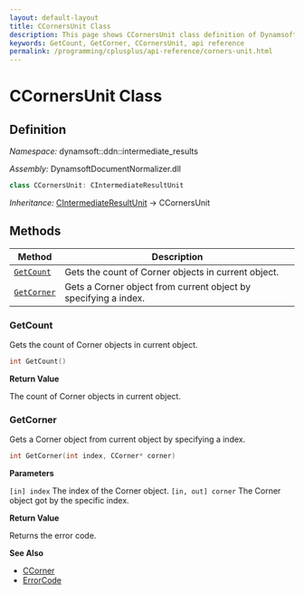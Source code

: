 ```yaml
---
layout: default-layout
title: CCornersUnit Class
description: This page shows CCornersUnit class definition of Dynamsoft Document Normalizer SDK C++ Edition.
keywords: GetCount, GetCorner, CCornersUnit, api reference
permalink: /programming/cplusplus/api-reference/corners-unit.html
---
```


# CCornersUnit Class

## Definition

*Namespace:* dynamsoft::ddn::intermediate_results

*Assembly:* DynamsoftDocumentNormalizer.dll

```cpp
class CCornersUnit: CIntermediateResultUnit
```

*Inheritance:* [CIntermediateResultUnit]() -> CCornersUnit

## Methods

| Method | Description |
|--------|-------------|
| [`GetCount`](#getcount) | Gets the count of Corner objects in current object.|
| [`GetCorner`](#getcorner) | Gets a Corner object from current object by specifying a index. |

### GetCount

Gets the count of Corner objects in current object.

```cpp
int GetCount() 
```

**Return Value**

The count of Corner objects in current object.

### GetCorner

Gets a Corner object from current object by specifying a index.

```cpp
int GetCorner(int index, CCorner* corner)
```

**Parameters**

`[in] index` The index of the Corner object.
`[in, out] corner` The Corner object got by the specific index.

**Return Value**

Returns the error code.

**See Also**

* [CCorner]()
* [ErrorCode]()
